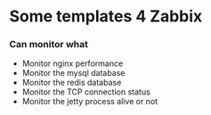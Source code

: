 # Some templates 4 Zabbix

### Can monitor what

- Monitor nginx performance
- Monitor the mysql database
- Monitor the redis database
- Monitor the TCP connection status
- Monitor the jetty process alive or not


